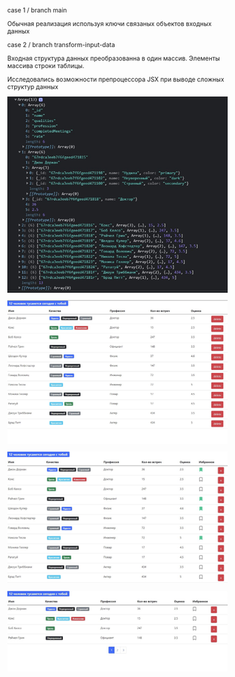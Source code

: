 case 1 / branch main

Обычная реализация используя ключи связаных объектов входных данных

case 2 / branch transform-input-data

Входная структура данных преобразованна в один массив.
Элементы массива строки таблицы.

Исследовались возможности препроцессора JSX при выводе сложныx структур данных

![alt tag](https://github.com/egolegegit/2_Frontend_lesson_2_1/blob/main/screenshort/Screenshot%202021-08-25%20141541-unput%20array.jpg 'Входной массив данных')

![alt tag](https://github.com/egolegegit/2_Frontend_lesson_2_1/blob/main/screenshort/Screenshot%202021-08-24%20235407-full.jpg 'Итоговая таблица')

![alt tag](https://github.com/egolegegit/2_Frontend_lesson_2_1/blob/main/screenshort/Screenshot%202021-08-28%20233532-full.jpg 'Итоговая таблица module2_lesson3_task2')

![alt tag](https://github.com/egolegegit/2_Frontend_lesson_2_1/blob/main/screenshort/SharedScreenshot.jpg 'Итоговая таблица module2_lesson4_task1-2')​
